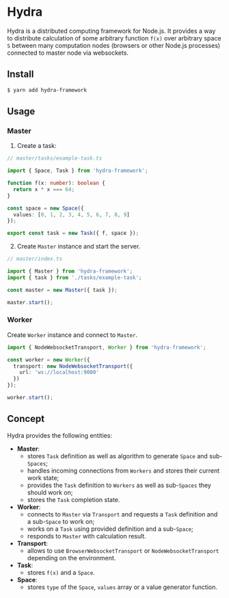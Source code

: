 # Hydra

Hydra is a distributed computing framework for Node.js. It provides a way to distribute calculation of some arbitrary function `f(x)` over arbitrary space `S` between many computation nodes (browsers or other Node.js processes) connected to master node via websockets.

## Install

```bash
$ yarn add hydra-framework
```

## Usage

### Master

1. Create a task:

```ts
// master/tasks/example-task.ts

import { Space, Task } from 'hydra-framework';

function f(x: number): boolean {
  return x * x === 64;
}

const space = new Space({
  values: [0, 1, 2, 3, 4, 5, 6, 7, 8, 9]
});

export const task = new Task({ f, space });
```

2. Create `Master` instance and start the server.

```ts
// master/index.ts

import { Master } from 'hydra-framework';
import { task } from './tasks/example-task';

const master = new Master({ task });

master.start();
```

### Worker

Create `Worker` instance and connect to `Master`.

```ts
import { NodeWebsocketTransport, Worker } from 'hydra-framework';

const worker = new Worker({
  transport: new NodeWebsocketTransport({
    url: 'ws://localhost:9000'
  })
});

worker.start();
```

## Concept

Hydra provides the following entities:
  - **Master**:
    - stores `Task` definition as well as algorithm to generate `Space` and sub-`Spaces`;
    - handles incoming connections from `Workers` and stores their current work state;
    - provides the `Task` definition to `Workers` as well as sub-`Spaces` they should work on;
    - stores the `Task` completion state.
  - **Worker**:
    - connects to `Master` via `Transport` and requests a `Task` definition and a sub-`Space` to work on;
    - works on a `Task` using provided definition and a sub-`Space`;
    - responds to `Master` with calculation result.
  - **Transport**:
    - allows to use `BrowserWebsocketTransport` or `NodeWebsocketTransport` depending on the environment.
  - **Task**:
    - stores `f(x)` and a `Space`.
  - **Space**:
    - stores `type` of the `Space`, `values` array or a value generator function.
